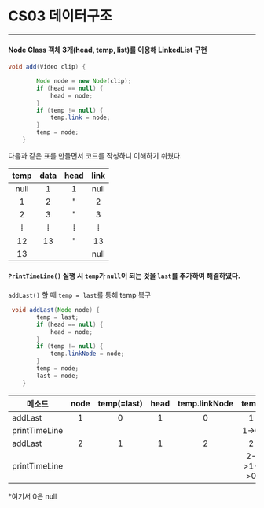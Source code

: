 # CS03 데이터구조

---

#### Node Class 객체 3개(head, temp, list)를 이용해 LinkedList 구현
```java
void add(Video clip) {

        Node node = new Node(clip);
        if (head == null) {
            head = node;
        }
        if (temp != null) {
            temp.link = node;
        }
        temp = node;
    }
```
다음과 같은 표를 만들면서 코드를 작성하니 이해하기 쉬웠다.

temp|data|head|link
:--:|:--:|:--:|:--:
null|1|1|null|
1|2|"|2|
2|3|"|3|
⁞|⁞|⁞|⁞
12|13|"|13
13| | | null


#### `PrintTimeLine()` 실행 시 `temp`가 `null`이 되는 것을 `last`를 추가하여 해결하였다.  
`addLast()` 할 때 `temp = last`를 통해 temp 복구

```java
 void addLast(Node node) {
        temp = last;
        if (head == null) {
            head = node;
        }
        if (temp != null) {
            temp.linkNode = node;
        }
        temp = node;
        last = node;
    }
```

메소드|node|temp(=last)|head|temp.linkNode|temp|last
-|:-:|:-:|:-:|:-:|:-:|:-:
addLast|1|0|1|0|1|1
printTimeLine|||||1->0|
addLast|2|1|1|2|2|2
printTimeLine|||||2->1->0||

*여기서 0은 null
